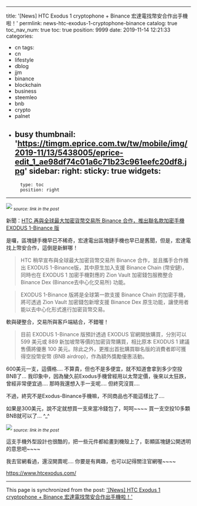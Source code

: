 
---
title: '[News] HTC Exodus 1 cryptophone + Binance 宏達電找幣安合作出手機啦！'
permlink: news-htc-exodus-1-cryptophone-binance
catalog: true
toc_nav_num: true
toc: true
position: 9999
date: 2019-11-14 12:21:33
categories:
- cn
tags:
- cn
- lifestyle
- dblog
- jjm
- binance
- blockchain
- business
- steemleo
- bnb
- crypto
- palnet
- busy
thumbnail: 'https://timgm.eprice.com.tw/tw/mobile/img/2019-11/13/5438005/eprice-edit_1_ae98df74c01a6c71b23c961eefc20df8.jpg'
sidebar:
    right:
        sticky: true
widgets:
    -
        type: toc
        position: right
---


![](https://timgm.eprice.com.tw/tw/mobile/img/2019-11/13/5438005/eprice-edit_1_ae98df74c01a6c71b23c961eefc20df8.jpg)
<sub>*source: link in the post*</sub>

新聞：[HTC 再與全球最大加密貨幣交易所 Binance 合作，推出聯名款加密手機 EXODUS 1-Binance 版](https://www.eprice.com.tw/mobile/talk/4542/5438005/1/)

是囉，區塊鏈手機早已不稀奇，宏達電出區塊鏈手機也早已是舊聞，但是，宏達電找上幣安合作，這倒是新鮮哪！

>HTC 稍早宣布與全球最大加密貨幣交易所 Binance 合作，並且攜手合作推出 EXODUS 1-Binance版，其中原生加入支援 Binance Chain (幣安鏈)，同時也在 EXODUS 1 加密手機對應的 Zion Vault 加密錢包服務整合 Binance Dex (Binance去中心化交易所) 功能。

>EXODUS 1-Binance 版將是全球第一款支援 Binance Chain 的加密手機，將可透過 Zion Vault 加密錢包新增支援 Binance Dex 原生功能，讓使用者能以去中心化形式進行加密貨幣交易。

軟與硬整合，交易所與客戶端結合，不錯喔！

>目前 EXODUS 1-Binance 版預計透過 EXODUS 官網開放購買，分別可以 599 美元或 889 新加坡幣等價的加密貨幣購買，相比原本 EXODUS 1 建議售價將優惠 100 美元。除此之外，更推出首批購買聯名版的消費者即可獲得空投幣安幣 (BNB airdrop)，作為額外獎勵優惠活動。

600美元一支，這價格.... 不算貴，但也不是多便宜，就不知道會拿到多少空投BNB了... 我印象中，因為蠻久前Exodus手機曾經用以太幣定價，後來以太狂跌，曾經非常便宜過.... 那時我還想入手一支呢.... 但終究沒買....

不過，終究不是Exodus-Binance手機嘛，不同商品也不能這樣比了....

如果是300美元，說不定就想買一支來當冷錢包了，呵呵~~~~ 買一支空投10多顆BNB就可以了... ^_^

![](https://timgm.eprice.com.tw/tw/mobile/img/2019-11/13/5438005/eprice-edit_1_dbef245b3f428651799b45e26a627368.jpg)
<sub>*source: link in the post*</sub>

這支手機外型設計也很酷的，把一些元件都給畫到機殼上了，彰顯區塊鏈公開透明的意思吧~~~~ 

我去官網看過，還沒開賣呢.... 你要是有興趣，也可以記得關注官網喔~~~~

https://www.htcexodus.com/

- - -

This page is synchronized from the post: ['[News] HTC Exodus 1 cryptophone + Binance 宏達電找幣安合作出手機啦！'](https://steemit.com/@deanliu/news-htc-exodus-1-cryptophone-binance)
